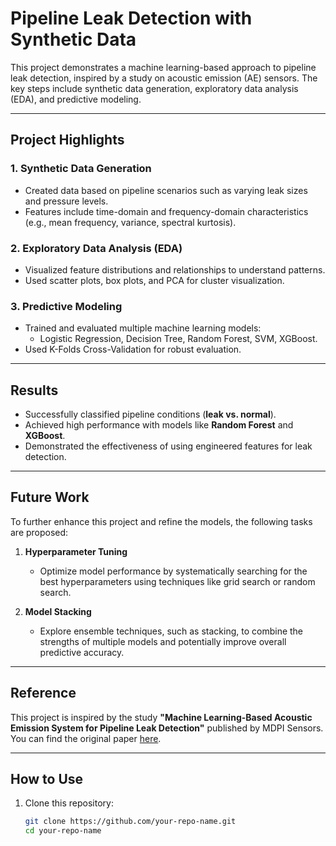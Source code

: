 # **Pipeline Leak Detection with Synthetic Data**

This project demonstrates a machine learning-based approach to pipeline leak detection, inspired by a study on acoustic emission (AE) sensors. The key steps include synthetic data generation, exploratory data analysis (EDA), and predictive modeling.

---

## **Project Highlights**
### **1. Synthetic Data Generation**
- Created data based on pipeline scenarios such as varying leak sizes and pressure levels.
- Features include time-domain and frequency-domain characteristics (e.g., mean frequency, variance, spectral kurtosis).

### **2. Exploratory Data Analysis (EDA)**
- Visualized feature distributions and relationships to understand patterns.
- Used scatter plots, box plots, and PCA for cluster visualization.

### **3. Predictive Modeling**
- Trained and evaluated multiple machine learning models:
  - Logistic Regression, Decision Tree, Random Forest, SVM, XGBoost.
- Used K-Folds Cross-Validation for robust evaluation.

---

## **Results**
- Successfully classified pipeline conditions (**leak vs. normal**).
- Achieved high performance with models like **Random Forest** and **XGBoost**.
- Demonstrated the effectiveness of using engineered features for leak detection.

---

## **Future Work**
To further enhance this project and refine the models, the following tasks are proposed:

1. **Hyperparameter Tuning**
   - Optimize model performance by systematically searching for the best hyperparameters using techniques like grid search or random search.

2. **Model Stacking**
   - Explore ensemble techniques, such as stacking, to combine the strengths of multiple models and potentially improve overall predictive accuracy.

---

## **Reference**
This project is inspired by the study **"Machine Learning-Based Acoustic Emission System for Pipeline Leak Detection"** published by MDPI Sensors.  
You can find the original paper [here](https://www.mdpi.com/1424-8220/23/6/3226?utm_source=chatgpt.com).

---

## **How to Use**
1. Clone this repository:
   ```bash
   git clone https://github.com/your-repo-name.git
   cd your-repo-name
